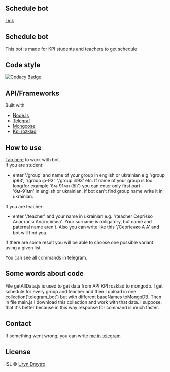 ## Schedule bot
[Link](https://t.me/aefioiefjsrhfbsbjbot)

## Schedule bot
This bot is made for KPI students and teachers to get schedule

## Code style
[![Codacy Badge](https://app.codacy.com/project/badge/Grade/9d9ff174b6cf44d3a577853bb9928d34)](https://www.codacy.com/manual/tedi4t/telegram_bot?utm_source=github.com&amp;utm_medium=referral&amp;utm_content=tedi4t/telegram_bot&amp;utm_campaign=Badge_Grade)

## API/Frameworks
Built with
+ [Node.js](https://nodejs.org/uk/)
+ [Telegraf](https://telegraf.js.org/#/)
+ [Mongoose](https://github.com/Automattic/mongoose)
+ [Kpi rozklad](https://api.rozklad.org.ua/)

## How to use
[Tab here](https://t.me/aefioiefjsrhfbsbjbot) to work with bot. <br>
If you are student:
+ enter '/group' and name of your group in english or ukrainian e.g 
'/group ip93', '/group ip-93', '/group iп93' etc. If name of your group
 is too long(for example 'бм-91мп (бі)') you can enter only first 
 part - 'бм-91мп' in english or ukrainian. If bot can't find group name 
 write it in ukrainian.

If you are teacher:
+ enter '/teacher' and your name in ukrainian e.g. '/teacher Сергієко 
Анастасія Анатоліївна'. Your surname is obligatory, but name and paternal name 
aren't. Also you can write like this '/Сергієнко А А' and bot will find you.

If there are some result you will be able to choose one possible variant 
using a given list.

You can see all commands in telegram. 

## Some words about code
File getAllData.js is used to get data from API KPI rozklad to mongodb. I get
 schedule for every group and teacher and then I upload in one 
 collection('telegram_bot') but with different baseNames toMongoDB. Then in 
 file main.js I download this collection and work with that data. I suppose,
 that it's better because in this way response for command is much faster.

## Contact
If something went wrong, you can write [me in telegram](https://t.me/tedi4t)

## License
ISL © [Uryn Dmytro](https://github.com/tedi4t)

